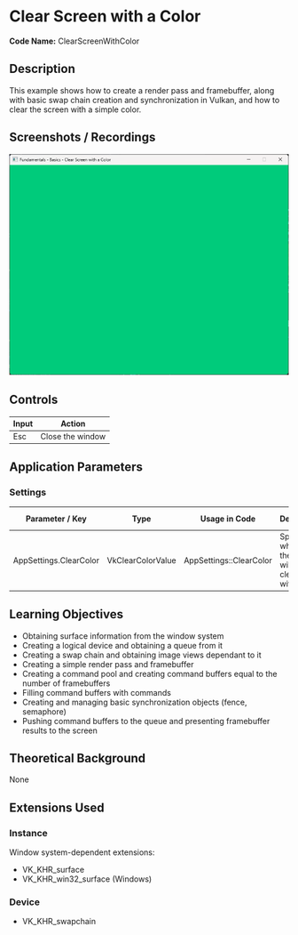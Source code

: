 # Clear Screen with a Color

**Code Name:** ClearScreenWithColor

## Description

This example shows how to create a render pass and framebuffer, along with basic swap chain creation and synchronization in Vulkan, and how to clear the screen with a simple color.

## Screenshots / Recordings

![](/Docs/ExampleMedia/Fundamentals/Basics/ClearScreenWithColor.png?raw=true)

## Controls

| Input | Action           |
|-------|------------------|
| Esc   | Close the window |

## Application Parameters

### Settings

| Parameter / Key        | Type              | Usage in Code           | Description                                            | Default Value |
|------------------------|-------------------|-------------------------|--------------------------------------------------------|---------------|
| AppSettings.ClearColor | VkClearColorValue | AppSettings::ClearColor | Specifies which color the screen will be cleared with. |               |


## Learning Objectives

- Obtaining surface information from the window system
- Creating a logical device and obtaining a queue from it
- Creating a swap chain and obtaining image views dependant to it
- Creating a simple render pass and framebuffer
- Creating a command pool and creating command buffers equal to the number of framebuffers
- Filling command buffers with commands
- Creating and managing basic synchronization objects (fence, semaphore)
- Pushing command buffers to the queue and presenting framebuffer results to the screen

## Theoretical Background

None

## Extensions Used

### Instance

Window system-dependent extensions:
- VK_KHR_surface
- VK_KHR_win32_surface (Windows)

### Device

- VK_KHR_swapchain
